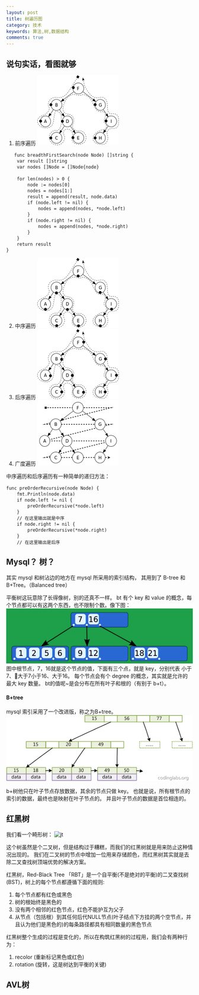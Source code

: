 ```yaml
---
layout: post
title: 树遍历图
category: 技术
keywords: 算法,树,数据结构
comments: true
---
```


## 说句实话，看图就够

1. 前序遍历
    ![1](/assets/img/trees/1.png)

```
   func breadthFirstSearch(node Node) []string {
	var result []string
	var nodes []Node = []Node{node}

	for len(nodes) > 0 {
		node := nodes[0]
		nodes = nodes[1:]
		result = append(result, node.data)
		if (node.left != nil) {
			nodes = append(nodes, *node.left)
		}
		if (node.right != nil) {
			nodes = append(nodes, *node.right)
		}
	}
	return result
}

``` 

2. 中序遍历
    ![2](/assets/img/trees/2.png)
3. 后序遍历
    ![3](/assets/img/trees/3.png)
4. 广度遍历
    ![4](/assets/img/trees/4.png)

中序遍历和后序遍历有一种简单的递归方法：

```
func preOrderRecursive(node Node) {
	fmt.Println(node.data)
	if node.left != nil {
		preOrderRecursive(*node.left)
	}
    // 在这里输出就是中序
	if node.right != nil {
		preOrderRecursive(*node.right)
	}
    // 在这里输出是后序

```

## Mysql？ 树？
其实 mysql 和树沾边的地方在 mysql 所采用的索引结构，
其用到了 B-tree 和 B+Tree。（Balanced tree）

平衡树这玩意除了长得像树，别的还真不一样。
bt 有个 key 和 value 的概念，每个节点都可以有这两个东西，也不限制个数。像下图：
![bt1](/assets/img/trees/bt1.png)
图中根节点，7，16就是这个节点的值，下面有三个点，就是 key，分别代表 小于7、大于7小于16、大于16。
每个节点会有个 degree 的概念，其实就是允许的最大 key
数量。
bt的值呢~是会分布在所有叶子和根的（有别于 b+t）。

#### B+tree
mysql 索引采用了一个改进版，称之为B+tree。
![b+](/assets/img/trees/b+.png)

b+树他只在叶子节点存放数据，其余的节点只做 key。
也就是说，所有根节点的索引的数据，最终也是映射在叶子节点的。
并且叶子节点的数据是首位相连的。

## 红黑树 

我们看一个畸形树：
![jt](/assets/img/trees/jxt.jpeg)

这个树虽然是个二叉树，但是结构过于糟糕，而我们的红黑树就是用来防止这种情况出现的。
我们在二叉树的节点中增加一位用来存储颜色，而红黑树其实就是去除二叉查找树顶端优势的解决方案。

红黑树，Red-Black Tree 「RBT」是一个自平衡(不是绝对的平衡)的二叉查找树(BST)，树上的每个节点都遵循下面的规则:

1. 每个节点都有红色或黑色
2. 树的根始终是黑色的
3. 没有两个相邻的红色节点，红色不能护互为父子
4. 从节点（包括根）到其任何后代NULL节点(叶子结点下方挂的两个空节点，并且认为他们是黑色的)的每条路径都具有相同数量的黑色节点

红黑树整个生成的过程是变化的，所以在构筑红黑树的过程用，我们会有两种行为：

1. recolor (重新标记黑色或红色)
2. rotation (旋转，这是树达到平衡的关键)

## AVL树
